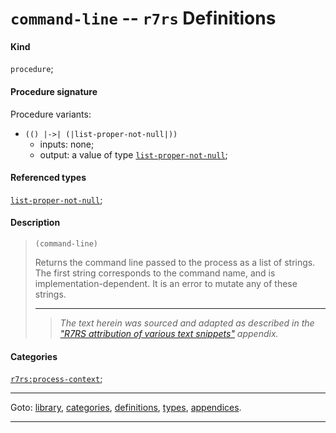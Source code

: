 

<a id='definition__r7rs__command-line'></a>

# `command-line` -- `r7rs` Definitions


#### Kind

`procedure`;


#### Procedure signature

Procedure variants:
 * `(() |->| (|list-proper-not-null|))`
   * inputs: none;
   * output: a value of type [`list-proper-not-null`](../../r7rs/types/list-proper-not-null.md#type__r7rs__list-proper-not-null);


#### Referenced types

[`list-proper-not-null`](../../r7rs/types/list-proper-not-null.md#type__r7rs__list-proper-not-null);


#### Description

> ````
> (command-line)
> ````
> 
> 
> Returns the command line passed to the process as a list of
> strings.  The first string corresponds to the command name, and is
> implementation-dependent.  It is an error to mutate any of these strings.
> 
> 
> ----
> > *The text herein was sourced and adapted as described in the ["R7RS attribution of various text snippets"](../../r7rs/appendices/attribution.md#appendix__r7rs__attribution) appendix.*


#### Categories

[`r7rs:process-context`](../../r7rs/categories/r7rs_3a_process-context.md#category__r7rs__r7rs_3a_process-context);

----

Goto: [library](../../r7rs/_index.md#library__r7rs), [categories](../../r7rs/categories/_index.md#toc__r7rs__categories), [definitions](../../r7rs/definitions/_index.md#toc__r7rs__definitions), [types](../../r7rs/types/_index.md#toc__r7rs__types), [appendices](../../r7rs/appendices/_index.md#toc__r7rs__appendices).

----

